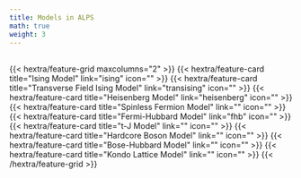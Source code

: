 ```yaml
---
title: Models in ALPS
math: true
weight: 3
---
```


<br>
{{< hextra/feature-grid maxcolumns="2" >}}
 {{< hextra/feature-card
    title="Ising Model"
    link="ising"
    icon=""
  >}}
  {{< hextra/feature-card
    title="Transverse Field Ising Model"
    link="transising"
    icon=""
  >}}
  {{< hextra/feature-card
    title="Heisenberg Model"
    link="heisenberg"
    icon=""
  >}}
  {{< hextra/feature-card
    title="Spinless Fermion Model"
    link=""
    icon=""
  >}}
  {{< hextra/feature-card
    title="Fermi-Hubbard Model"
    link="fhb"
    icon=""
  >}}
  {{< hextra/feature-card
    title="t-J Model"
    link=""
    icon=""
  >}}
  {{< hextra/feature-card
    title="Hardcore Boson Model"
    link=""
    icon=""
  >}}
  {{< hextra/feature-card
    title="Bose-Hubbard Model"
    link=""
    icon=""
  >}}
  {{< hextra/feature-card
    title="Kondo Lattice Model"
    link=""
    icon=""
  >}}
{{< /hextra/feature-grid >}}

